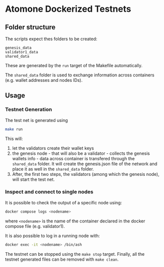 # Atomone Dockerized Testnets

## Folder structure

The scripts expect thes folders to be created:

```
genesis_data
validator1_data
shared_data
```

These are generated by the `run` target of the Makefile automatically.

The `shared_data` folder is used to exchange information across containers (e.g. wallet addresses and nodes IDs).

## Usage

### Testnet Generation

The test net is generated using 
```bash
make run
```

This will:
1. let the validators create their wallet keys
2. the genesis node - that will also be a validator - collects the genesis wallets info - data across container is transfered through the `shared_data` folder. It will create the genesis.json file of the network and place it as well in the `shared_data` folder.
3. After, the first two steps, the validators (among which the genesis node), will start the test net.

### Inspect and connect to single nodes

It is possible to check the output of a specific node using:

```bash
docker compose logs <nodename>
```

where `<nodename>` is the name of the container declared in the docker compose file (e.g. validator1).

It is also possible to log in a running node with:

```bash
docker exec -it <nodename> /bin/ash
```

The testnet can be stopped using the `make stop` target. Finally, all the testnet generated files can be removed with `make clean`.
